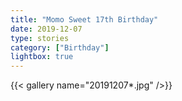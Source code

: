 ```yaml
---
title: "Momo Sweet 17th Birthday"
date: 2019-12-07
type: stories
category: ["Birthday"]
lightbox: true
---
```


{{< gallery name="20191207*.jpg" />}}